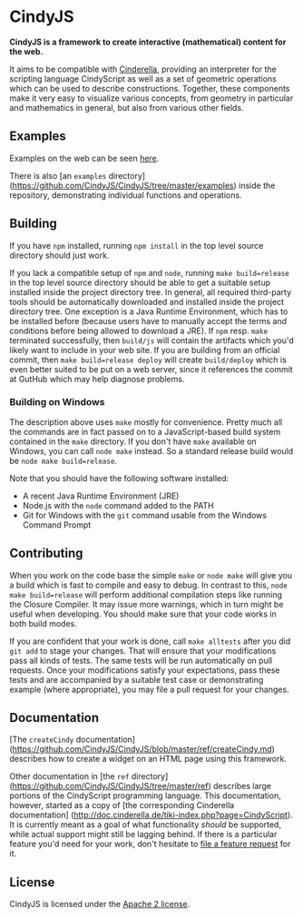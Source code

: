 # CindyJS

**CindyJS is a framework to create interactive
(mathematical) content for the web.**

It aims to be compatible with [Cinderella](http://cinderella.de/),
providing an interpreter for the scripting language CindyScript
as well as a set of geometric operations which can be used to describe
constructions.
Together, these components make it very easy to visualize various
concepts, from geometry in particular and mathematics in general,
but also from various other fields.

## Examples

Examples on the web can be seen [here](http://science-to-touch.com/CJS/).

There is also [an `examples` directory]
(https://github.com/CindyJS/CindyJS/tree/master/examples)
inside the repository, demonstrating individual functions and operations.

## Building

If you have `npm` installed, running `npm install`
in the top level source directory should just work.

If you lack a compatible setup of `npm` and `node`,
running `make build=release` in the top level source directory should
be able to get a suitable setup installed inside the project directory tree.
In general, all required third-party tools should be automatically downloaded
and installed inside the project directory tree.
One exception is a Java Runtime Environment, which has to be installed before
(because users have to manually accept the terms and conditions before
being allowed to download a JRE).
If `npm` resp. `make` terminated successfully, then `build/js` will contain
the artifacts which you'd likely want to include in your web site.
If you are building from an official commit, then `make build=release deploy`
will create `build/deploy` which is even better suited to be put on a web server,
since it references the commit at GutHub which may help diagnose problems.

### Building on Windows

The description above uses `make` mostly for convenience.
Pretty much all the commands are in fact passed on to
a JavaScript-based build system contained in the `make` directory.
If you don't have `make` available on Windows,
you can call `node make` instead.
So a standard release build would be `node make build=release`.

Note that you should have the following software installed:
* A recent Java Runtime Environment (JRE)
* Node.js with the `node` command added to the PATH
* Git for Windows with the `git` command usable from the Windows Command Prompt

## Contributing

When you work on the code base the simple `make` or `node make`
will give you a build which is fast to compile and easy to debug.
In contrast to this, `node make build=release` will
perform additional compilation steps like running the Closure Compiler.
It may issue more warnings, which in turn might be useful when developing.
You should make sure that your code works in both build modes.

If you are confident that your work is done, call `make alltests`
after you did `git add` to stage your changes.
That will ensure that your modifications pass all kinds of tests.
The same tests will be run automatically on pull requests.
Once your modifications satisfy your expectations, pass these tests
and are accompanied by a suitable test case or demonstrating example
(where appropriate), you may file a pull request for your changes.

## Documentation

[The `createCindy` documentation]
(https://github.com/CindyJS/CindyJS/blob/master/ref/createCindy.md)
describes how to create a widget on an HTML page using this framework.

Other documentation in [the `ref` directory]
(https://github.com/CindyJS/CindyJS/tree/master/ref) describes
large portions of the CindyScript programming language. This
documentation, however, started as a copy of
[the corresponding Cinderella documentation]
(http://doc.cinderella.de/tiki-index.php?page=CindyScript). It
is currently meant as a goal of what functionality *should* be
supported, while actual support might still be lagging behind. If there
is a particular feature you'd need for your work, don't hesitate to
[file a feature request](https://github.com/CindyJS/CindyJS/issues) for it.

## License

CindyJS is licensed under the
[Apache 2 license](http://www.apache.org/licenses/LICENSE-2.0.html).
